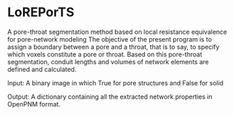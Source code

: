 # LoREPorTS
A pore-throat segmentation method based on local resistance equivalence for pore-network modeling
The objective of the present program is to assign a boundary between a pore and a throat, that is to say, to specify which voxels constitute a pore or throat.
Based on this pore-throat segmentation, conduit lengths and volumes of network elements are defined and calculated.

Input: A binary image in which True for pore structures and False for solid

Output: A dictionary containing all the extracted network properties in OpenPNM format.
